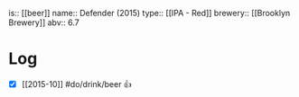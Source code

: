 is:: [[beer]]
name:: Defender (2015)
type:: [[IPA - Red]]
brewery:: [[Brooklyn Brewery]]
abv:: 6.7

# Log
- [x] [[2015-10]] #do/drink/beer 👍
